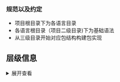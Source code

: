 ### 规范以及约定
- 项目根目录下为各语言目录
- 各语言根目录（项目二级目录)下为基础语法
- 从三级目录开始对应包结构构建包实现


## 层级信息
<details>
<summary>展开查看</summary>
<pre><code>
.
├── C
│   └── include
├── Golang
│   ├── slice.go
│   ├── src
│   │   ├── bufio.go
│   │   ├── encoding
│   │   │   └── json.go
│   │   ├── fmt.go
│   │   ├── log.go
│   │   ├── net
│   │   │   ├── http.go
│   │   │   └── url.go
│   │   ├── os.go
│   │   └── strings.go
│   ├── string.go
│   └── struct.go
├── Java
│   ├── Lamdba.java
│   └── String.java
├── Python
│   └── bin
├── README.md
└── Shell
    └── date.sh
10 directories, 15 files
</code></pre>
</details>
